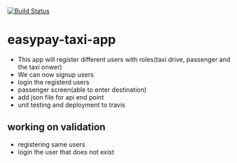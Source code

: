 [![Build Status](https://app.travis-ci.com/amandam2017/easypay-taxi-app.svg?branch=main)](https://app.travis-ci.com/amandam2017/easypay-taxi-app)
# easypay-taxi-app

- This app will register different users with roles(taxi drive, passenger and the taxi onwer)
- We can now signup users
- login the registerd users
- passenger screen(able to enter destination)
- add json file for api end point
- unit testing and deployment to travis

## working on validation
- registering same users
- login the user that does not exist